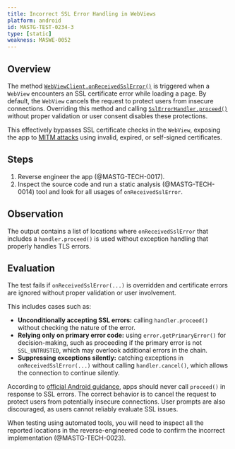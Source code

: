 ```yaml
---
title: Incorrect SSL Error Handling in WebViews
platform: android
id: MASTG-TEST-0234-3
type: [static]
weakness: MASWE-0052
---
```


## Overview

The method [`WebViewClient.onReceivedSslError()`](https://developer.android.com/reference/android/webkit/WebViewClient#onReceivedSslError%28android.webkit.WebView,%20android.webkit.SslErrorHandler,%20android.net.http.SslError%29) is triggered when a `WebView` encounters an SSL certificate error while loading a page. By default, the `WebView` cancels the request to protect users from insecure connections. Overriding this method and calling [`SslErrorHandler.proceed()`](https://developer.android.com/reference/android/webkit/SslErrorHandler#proceed%28%29) without proper validation or user consent disables these protections.

This effectively bypasses SSL certificate checks in the `WebView`, exposing the app to [MITM attacks](../../../Document/0x04f-Testing-Network-Communication.md#intercepting-network-traffic-through-mitm) using invalid, expired, or self-signed certificates.

## Steps

1. Reverse engineer the app (@MASTG-TECH-0017).
2. Inspect the source code and run a static analysis (@MASTG-TECH-0014) tool and look for all usages of `onReceivedSslError`.

## Observation

The output contains a list of locations where `onReceivedSslError` that includes a `handler.proceed()` is used without exception handling that properly handles TLS errors.

## Evaluation

The test fails if `onReceivedSslError(...)` is overridden and certificate errors are ignored without proper validation or user involvement.

This includes cases such as:

- **Unconditionally accepting SSL errors:** calling `handler.proceed()` without checking the nature of the error.
- **Relying only on primary error code:** using `error.getPrimaryError()` for decision-making, such as proceeding if the primary error is not `SSL_UNTRUSTED`, which may overlook additional errors in the chain.
- **Suppressing exceptions silently:** catching exceptions in `onReceivedSslError(...)` without calling `handler.cancel()`, which allows the connection to continue silently.

According to [official Android guidance](https://developer.android.com/reference/android/webkit/WebViewClient.html#onReceivedSslError(android.webkit.WebView,%20android.webkit.SslErrorHandler,%20android.net.http.SslError)), apps should never call `proceed()` in response to SSL errors. The correct behavior is to cancel the request to protect users from potentially insecure connections. User prompts are also discouraged, as users cannot reliably evaluate SSL issues.

When testing using automated tools, you will need to inspect all the reported locations in the reverse-engineered code to confirm the incorrect implementation (@MASTG-TECH-0023).
